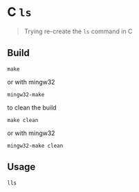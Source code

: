 # C `ls`

> Trying re-create the `ls` command in C

## Build
```
make
```

or with mingw32

```
mingw32-make
```

to clean the build

```
make clean
```

or with mingw32

```
mingw32-make clean
```

## Usage

```
lls
```
